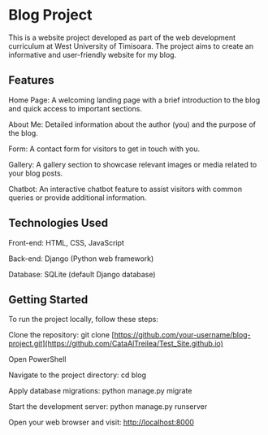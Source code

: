 # Blog Project

This is a website project developed as part of the web development curriculum at West University of Timisoara. The project aims to create an informative and user-friendly website for my blog.

## Features

Home Page: A welcoming landing page with a brief introduction to the blog and quick access to important sections.

About Me: Detailed information about the author (you) and the purpose of the blog.

Form: A contact form for visitors to get in touch with you.

Gallery: A gallery section to showcase relevant images or media related to your blog posts.

Chatbot: An interactive chatbot feature to assist visitors with common queries or provide additional information.

## Technologies Used

Front-end: HTML, CSS, JavaScript

Back-end: Django (Python web framework)

Database: SQLite (default Django database)

## Getting Started

To run the project locally, follow these steps:

Clone the repository: git clone [https://github.com/your-username/blog-project.git](https://github.com/CataAlTreilea/Test_Site.github.io)

Open PowerShell 

Navigate to the project directory: cd blog

Apply database migrations: python manage.py migrate

Start the development server: python manage.py runserver

Open your web browser and visit: [http://localhost:8000](http://127.0.0.1:8000/)

